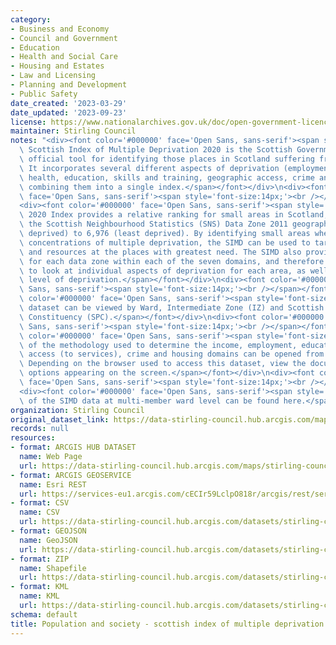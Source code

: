 ```yaml
---
category:
- Business and Economy
- Council and Government
- Education
- Health and Social Care
- Housing and Estates
- Law and Licensing
- Planning and Development
- Public Safety
date_created: '2023-03-29'
date_updated: '2023-09-23'
license: https://www.nationalarchives.gov.uk/doc/open-government-licence/version/3/
maintainer: Stirling Council
notes: "<div><font color='#000000' face='Open Sans, sans-serif'><span style='font-size:14px;'>The\
  \ Scottish Index of Multiple Deprivation 2020 is the Scottish Government\u2019s\
  \ official tool for identifying those places in Scotland suffering from deprivation.\
  \ It incorporates several different aspects of deprivation (employment, income,\
  \ health, education, skills and training, geographic access, crime and housing),\
  \ combining them into a single index.</span></font></div>\n<div><font color='#000000'\
  \ face='Open Sans, sans-serif'><span style='font-size:14px;'><br /></span></font></div>\n\
  <div><font color='#000000' face='Open Sans, sans-serif'><span style='font-size:14px;'>The\
  \ 2020 Index provides a relative ranking for small areas in Scotland, defined by\
  \ the Scottish Neighbourhood Statistics (SNS) Data Zone 2011 geography, from 1 (most\
  \ deprived) to 6,976 (least deprived). By identifying small areas where there are\
  \ concentrations of multiple deprivation, the SIMD can be used to target policies\
  \ and resources at the places with greatest need. The SIMD also provides a rank\
  \ for each data zone within each of the seven domains, and therefore it is possible\
  \ to look at individual aspects of deprivation for each area, as well as the overall\
  \ level of deprivation.</span></font></div>\n<div><font color='#000000' face='Open\
  \ Sans, sans-serif'><span style='font-size:14px;'><br /></span></font></div>\n<div><font\
  \ color='#000000' face='Open Sans, sans-serif'><span style='font-size:14px;'>The\
  \ dataset can be viewed by Ward, Intermediate Zone (IZ) and Scottish Parliamentary\
  \ Constituency (SPC).</span></font></div>\n<div><font color='#000000' face='Open\
  \ Sans, sans-serif'><span style='font-size:14px;'><br /></span></font></div>\n<div><font\
  \ color='#000000' face='Open Sans, sans-serif'><span style='font-size:14px;'>Details\
  \ of the methodology used to determine the income, employment, education, health,\
  \ access (to services), crime and housing domains can be opened from this link.\
  \ Depending on the browser used to access this dataset, view the document from the\
  \ options appearing on the screen.</span></font></div>\n<div><font color='#000000'\
  \ face='Open Sans, sans-serif'><span style='font-size:14px;'><br /></span></font></div>\n\
  <div><font color='#000000' face='Open Sans, sans-serif'><span style='font-size:14px;'>Analysis\
  \ of the SIMD data at multi-member ward level can be found here.</span></font></div>"
organization: Stirling Council
original_dataset_link: https://data-stirling-council.hub.arcgis.com/maps/stirling-council::population-and-society-scottish-index-of-multiple-deprivation-2020
records: null
resources:
- format: ARCGIS HUB DATASET
  name: Web Page
  url: https://data-stirling-council.hub.arcgis.com/maps/stirling-council::population-and-society-scottish-index-of-multiple-deprivation-2020
- format: ARCGIS GEOSERVICE
  name: Esri REST
  url: https://services-eu1.arcgis.com/cECIr59LclpO818r/arcgis/rest/services/population%20and%20society%20-%20scottish%20index%20of%20multiple%20deprivation%20(stirling)/FeatureServer/0
- format: CSV
  name: CSV
  url: https://data-stirling-council.hub.arcgis.com/datasets/stirling-council::population-and-society-scottish-index-of-multiple-deprivation-2020.csv?where=1=1&outSR=%7B%22latestWkid%22%3A3857%2C%22wkid%22%3A102100%7D
- format: GEOJSON
  name: GeoJSON
  url: https://data-stirling-council.hub.arcgis.com/datasets/stirling-council::population-and-society-scottish-index-of-multiple-deprivation-2020.geojson?where=1=1&outSR=%7B%22latestWkid%22%3A3857%2C%22wkid%22%3A102100%7D
- format: ZIP
  name: Shapefile
  url: https://data-stirling-council.hub.arcgis.com/datasets/stirling-council::population-and-society-scottish-index-of-multiple-deprivation-2020.zip?where=1=1&outSR=%7B%22latestWkid%22%3A3857%2C%22wkid%22%3A102100%7D
- format: KML
  name: KML
  url: https://data-stirling-council.hub.arcgis.com/datasets/stirling-council::population-and-society-scottish-index-of-multiple-deprivation-2020.kml?where=1=1&outSR=%7B%22latestWkid%22%3A3857%2C%22wkid%22%3A102100%7D
schema: default
title: Population and society - scottish index of multiple deprivation 2020
---
```

